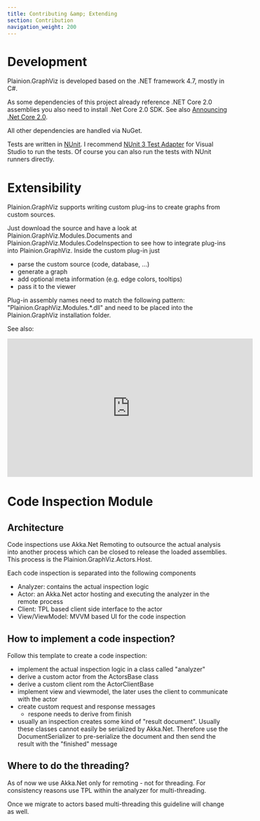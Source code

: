 ```yaml
---
title: Contributing &amp; Extending
section: Contribution
navigation_weight: 200
---
```


# Development

Plainion.GraphViz is developed based on the .NET framework 4.7, mostly in C#.

As some dependencies of this project already reference .NET Core 2.0 assemblies you also need to install .Net Core 2.0 SDK.
See also [Announcing .Net Core 2.0](https://blogs.msdn.microsoft.com/dotnet/2017/08/14/announcing-net-core-2-0/).

All other dependencies are handled via NuGet.

Tests are written in [NUnit](http://nunit.org/). I recommend [NUnit 3 Test Adapter](https://marketplace.visualstudio.com/items?itemName=NUnitDevelopers.NUnit3TestAdapter)
for Visual Studio to run the tests. Of course you can also run the tests with NUnit runners directly.

# Extensibility

Plainion.GraphViz supports writing custom plug-ins to create graphs from custom sources.

Just download the source and have a look at Plainion.GraphViz.Modules.Documents and Plainion.GraphViz.Modules.CodeInspection
to see how to integrate plug-ins into Plainion.GraphViz. Inside the custom plug-in just

- parse the custom source (code, database, ...)
- generate a graph
- add optional meta information (e.g. edge colors, tooltips)
- pass it to the viewer

Plug-in assembly names need to match the following pattern: "Plainion.GraphViz.Modules.*.dll" and need to be placed
into the Plainion.GraphViz installation folder.

See also:

<iframe width="560" height="315" src="https://www.youtube.com/embed/SNk_a6A739I" title="YouTube video player" frameborder="0" allow="accelerometer; autoplay; clipboard-write; encrypted-media; gyroscope; picture-in-picture; web-share" allowfullscreen></iframe>

# Code Inspection Module

## Architecture

Code inspections use Akka.Net Remoting to outsource the actual analysis into another process which can be closed
to release the loaded assemblies. This process is the Plainion.GraphViz.Actors.Host.

Each code inspection is separated into the following components

- Analyzer: contains the actual inspection logic
- Actor: an Akka.Net actor hosting and executing the analyzer in the remote process
- Client: TPL based client side interface to the actor
- View/ViewModel: MVVM based UI for the code inspection

## How to implement a code inspection?

Follow this template to create a code inspection:

- implement the actual inspection logic in a class called "analyzer"
- derive a custom actor from the ActorsBase class
- derive a custom client rom the ActorClientBase
- implement view and viewmodel, the later uses the client to communicate with the actor
- create custom request and response messages
  - respone needs to derive from finish
- usually an inspection creates some kind of "result document". Usually these classes cannot easily be serialized
  by Akka.Net. Therefore use the DocumentSerializer to pre-serialize the document and then send the result with
  the "finished" message

## Where to do the threading?

As of now we use Akka.Net only for remoting - not for threading. For consistency reasons use TPL within the analyzer
for multi-threading.

Once we migrate to actors based multi-threading this guideline will change as well.
